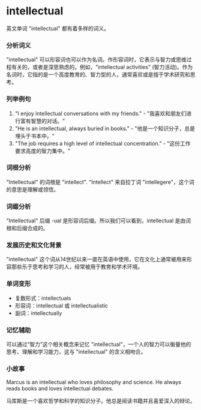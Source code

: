 # intellectual

英文单词 "intellectual" 都有着多样的词义。

  

### 分析词义

  

"intellectual" 可以形容词也可以作为名词。作形容词时，它表示与智力或思维过程有关的，或者是深思熟虑的。例如，"intellectual activities" (智力活动)。作为名词时，它指的是一个高度教育的、智力型的人，通常喜欢或是擅于学术研究和思考。

  

### 列举例句

  

1.  "I enjoy intellectual conversations with my friends." - "我喜欢和朋友们进行富有智慧的对话。"
2.  "He is an intellectual, always buried in books." - "他是一个知识分子，总是埋头于书本中。"
3.  "The job requires a high level of intellectual concentration." - "这份工作要求高度的智力集中。"

  

### 词根分析

  

"Intellectual" 的词根是 "intellect". "Intellect" 来自拉丁词 "intellegere"，这个词的意思是理解或领悟。

  

### 词缀分析

  

"Intellectual" 后缀 -ual 是形容词后缀。所以我们可以看到，intellectual 是由词根和后缀合成的。

  

### 发展历史和文化背景

  

"intellectual" 这个词从14世纪以来一直在英语中使用，它在文化上通常被用来形容那些乐于思考和学习的人，经常被用于教育和学术环境。

  

### 单词变形

  

*   复数形式：intellectuals
*   形容词：intellectual 或 intellectualistic
*   副词：intellectually

  

### 记忆辅助

  

可以通过“智力”这个相关概念来记忆 "intellectual"，一个人的智力可以衡量他的思考、理解和学习能力，这与 "intellectual" 的含义相吻合。

  

### 小故事

  

Marcus is an intellectual who loves philosophy and science. He always reads books and loves intellectual debates.

  

马库斯是一个喜欢哲学和科学的知识分子。他总是阅读书籍并且喜爱深入的辩论。
